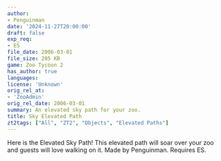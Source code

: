 ```yaml
---
author:
- Penguinman
date: '2024-11-27T20:00:00'
draft: false
exp_req:
- ES
file_date: 2006-03-01
file_size: 205 KB
game: Zoo Tycoon 2
has_author: true
languages:
license: 'Unknown'
orig_rel_at:
- 'ZooAdmin'
orig_rel_date: 2006-03-01
summary: An elevated sky path for your zoo.
title: Sky Elevated Path
zt2tags: ["All", "ZT2", "Objects", "Elevated Paths"]
---
```

Here is the Elevated Sky Path! This elevated path will soar over your zoo and guests will love walking on it. Made by Penguinman. Requires ES.
